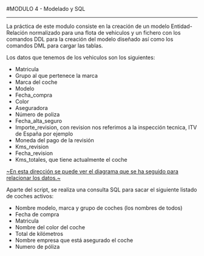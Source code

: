 #MODULO 4 - Modelado y SQL
***

La práctica de este modulo consiste en la creación de un modelo Entidad-Relación normalizado para una flota de vehiculos y un fichero con los comandos DDL para la creación del modelo diseñado así como los comandos DML para cargar las tablas.



Los datos que tenemos de los vehiculos son los siguientes:
* Matricula 
* Grupo al que pertenece la marca
* Marca del coche
* Modelo 
* Fecha_compra 
* Color 
* Aseguradora 
* Número de poliza
* Fecha_alta_seguro 
* Importe_revision, con revision nos referimos a la inspección tecnica, ITV de España por ejemplo
* Moneda del pago de la revisión
* Kms_revision
* Fecha_revision 
* Kms_totales, que tiene actualmente el coche

[~En esta dirección se puede ver el diagrama que se ha seguido para relacionar los datos.~](https://viewer.diagrams.net/?tags=%7B%7D&highlight=0000ff&edit=_blank&layers=1&nav=1#G1a5_gSdSXBAlj_-aiysiI8V8fSUnuL3d3)

Aparte del script, se realiza una consulta SQL para sacar el siguiente listado de coches activos:

- Nombre modelo, marca y grupo de coches (los nombres de todos)
- Fecha de compra
- Matricula
- Nombre del color del coche
- Total de kilómetros
- Nombre empresa que está asegurado el coche
- Numero de póliza
